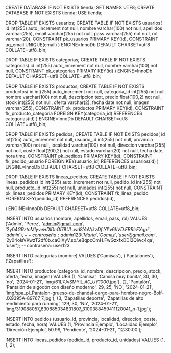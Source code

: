 CREATE DATABASE IF NOT EXISTS tienda;
SET NAMES UTF8;
CREATE DATABASE IF NOT EXISTS tienda;
USE tienda;

DROP TABLE IF EXISTS usuarios;
CREATE TABLE IF NOT EXISTS usuarios(
    id int(255) auto_increment not null,
    nombre varchar(100) not null,
    apellidos varchar(255),
    email varchar(255) not null,
    pass varchar(255) not null,
    rol varchar(20),
    CONSTRAINT pk_usuarios PRIMARY KEY(id),
    CONSTRAINT uq_email UNIQUE(email)
) ENGINE=InnoDb DEFAULT CHARSET=utf8 COLLATE=utf8_bin;

DROP TABLE IF EXISTS categorias;
CREATE TABLE IF NOT EXISTS categorias(
    id int(255) auto_increment not null,
    nombre varchar(100) not null,
    CONSTRAINT pk_categorias PRIMARY KEY(id)
) ENGINE=InnoDb DEFAULT CHARSET=utf8 COLLATE=utf8_bin;

DROP TABLE IF EXISTS productos;
CREATE TABLE IF NOT EXISTS productos(
    id int(255) auto_increment not null,
    categoria_id int(255) not null,
    nombre varchar(100) not null,
    descripcion text,
    precio float(100,2) not null,
    stock int(255) not null,
    oferta varchar(2),
    fecha date not null,
    imagen varchar(255),
    CONSTRAINT pk_productos PRIMARY KEY(id),
    CONSTRAINT fk_producto_categoria FOREIGN KEY(categoria_id) REFERENCES categorias(id)
) ENGINE=InnoDb DEFAULT CHARSET=utf8 COLLATE=utf8_bin;

DROP TABLE IF EXISTS pedidos;
CREATE TABLE IF NOT EXISTS pedidos(
    id int(255) auto_increment not null,
    usuario_id int(255) not null,
    provincia varchar(100) not null,
    localidad varchar(100) not null,
    direccion varchar(255) not null,
    coste float(200,2) not null,
    estado varchar(20) not null,
    fecha date,
    hora time,
    CONSTRAINT pk_pedidos PRIMARY KEY(id),
    CONSTRAINT fk_pedido_usuario FOREIGN KEY(usuario_id) REFERENCES usuarios(id)
) ENGINE=InnoDb DEFAULT CHARSET=utf8 COLLATE=utf8_bin;

DROP TABLE IF EXISTS lineas_pedidos;
CREATE TABLE IF NOT EXISTS lineas_pedidos(
    id int(255) auto_increment not null,
    pedido_id int(255) not null,
    producto_id int(255) not null,
    unidades int(255) not null,
    CONSTRAINT pk_lineas_pedidos PRIMARY KEY(id),
    CONSTRAINT fk_linea_pedido FOREIGN KEY(pedido_id) REFERENCES pedidos(id),
    
) ENGINE=InnoDb DEFAULT CHARSET=utf8 COLLATE=utf8_bin;


INSERT INTO usuarios (nombre, apellidos, email, pass, rol)
VALUES 
    ('Admin', 'Perez', 'admin@gmail.com', '$2y$04$GRztoMIyveHDlDcOI78UL.wd8YoV/kzDf.Yl1v6kVD.FBRirFXqpi', 'admin'), -- contraseña: admin123
    ('Maria', 'Gomez', 'user@gmail.com', '$2y$04$oIsVKwzT2df0b.caOiXyV.so/.eBqpcOmH.FwGzxfxDDI2Qiwc4qa', 'user'); -- contraseña: user123

INSERT INTO categorias (nombre) VALUES ('Camisas'), ('Pantalones'), ('Zapatillas');


INSERT INTO productos (categoria_id, nombre, descripcion, precio, stock, oferta, fecha, imagen)
VALUES 
    (1, 'Camisa', 'Camisa muy bonita', 30, 30, 'no', '2024-01-21', 'img/61L7JvSMYlL._AC_UY1000_.jpg'),
    (2, 'Pantalón', 'Pantalón de algodón con diseño moderno', 29, 25, 'NO', '2024-01-21', 'img/spa_pl_Pantalon-grueso-de-chandal-cargo-para-hombre-negro-Bolf-JX9395A-89767_7.jpg'),
    (3, 'Zapatillas deporte', 'Zapatillas de alto rendimiento para running', 129, 30, 'No', '2024-01-21', 'img/319088057_830885034831807_3100388459411120041_n-1.jpg');


INSERT INTO pedidos (usuario_id, provincia, localidad, direccion, coste, estado, fecha, hora)
VALUES (1, 'Provincia Ejemplo', 'Localidad Ejemplo', 'Dirección Ejemplo', 50.99, 'Pendiente', '2024-01-21', '12:30:00');


INSERT INTO lineas_pedidos (pedido_id, producto_id, unidades)
VALUES (1, 1, 2);
